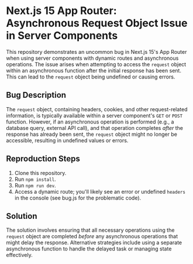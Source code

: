 # Next.js 15 App Router: Asynchronous Request Object Issue in Server Components

This repository demonstrates an uncommon bug in Next.js 15's App Router when using server components with dynamic routes and asynchronous operations.  The issue arises when attempting to access the `request` object within an asynchronous function after the initial response has been sent. This can lead to the `request` object being undefined or causing errors.

## Bug Description

The `request` object, containing headers, cookies, and other request-related information, is typically available within a server component's `GET` or `POST` function. However, if an asynchronous operation is performed (e.g., a database query, external API call), and that operation completes *after* the response has already been sent, the `request` object might no longer be accessible, resulting in undefined values or errors.

## Reproduction Steps

1. Clone this repository.
2. Run `npm install`.
3. Run `npm run dev`.
4. Access a dynamic route; you'll likely see an error or undefined `headers` in the console (see bug.js for the problematic code).

## Solution

The solution involves ensuring that all necessary operations using the `request` object are completed *before* any asynchronous operations that might delay the response.  Alternative strategies include using a separate asynchronous function to handle the delayed task or managing state effectively.